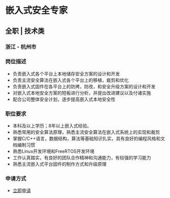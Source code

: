 
# 嵌入式安全专家
## 全职  |  技术类
### 浙江 - 杭州市

### 岗位描述
- 负责嵌入式各个平台上本地储存安全方案的设计和开发
- 负责主流安全算法在嵌入式各个平台上的移植，裁剪和优化
- 负责嵌入式固件在各平台上的防拷，防改，和安全升级方案的设计和开发
- 对嵌入式本地安全方案的短板进行分析，并提出改进建议以及付诸实施
- 配合公司整体安全计划，逐步提高嵌入式本地安全性
### 职位要求
- 本科及以上学历；8年以上嵌入式经验。
- 熟悉常用的安全算法原理，熟悉主流安全算法在嵌入式系统上的实现和裁剪
- 掌握C/C++语言，数据结构，算法等基础知识扎实，具有良好的编程风格和文档编制习惯
- 熟悉Linux开发环境和FreeRTOS开发环境
- 工作认真踏实，有良好的团队合作精神和沟通能力，有较强的学习能力
- 熟悉主流嵌入式平台固件的制作方式和升级原理
### 申请方式
- <a href="mailto:hr@tuya.com?subject=求职简历-嵌入式安全专家-来自GitHub">立即申请</a>